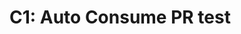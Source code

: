 <!--
title: "test-C1: Auto Consume PR"
labels: ["test","ci","github-admin","phase:phase-0"]
assignees: ["mfortin014"]
uid: "test-c1-auto-consume-test-002"
parent_uid: "auto-gh-epic"
type: "Chore"
status: "Todo"
priority: "P2"
target: "mvp-0.7.0"
area: "ci"
doc: "docs/policy/ci_minimal.md"
project: "test"
-->

# C1: Auto Consume PR test
